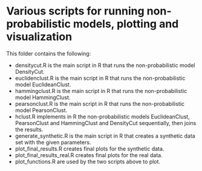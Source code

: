 # Various scripts for running non-probabilistic models, plotting and visualization

This folder contains the following:

- densitycut.R is the main script in R that runs the non-probabilistic model DensityCut.
- euclidenclust.R is the main script in R that runs the non-probabilistic model EuclideanClust.
- hammingclust.R is the main script in R that runs the non-probabilistic model HammingClust.
- pearsonclust.R is the main script in R that runs the non-probabilistic model PearsonClust.
- hclust.R implements in R the non-probabilistic models EuclideanClust, PearsonClust and HammingClust and DensityCut sequentially, then joins the results.
- generate_synthetic.R is the main script in R that creates a synthetic data set with the given parameters.
- plot_final_results.R creates final plots for the synthetic data.
- plot_final_results_real.R creates final plots for the real data.
- plot_functions.R are used by the two scripts above to plot.
